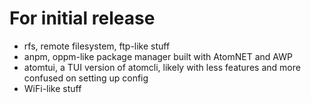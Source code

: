 # For initial release

- rfs, remote filesystem, ftp-like stuff
- anpm, oppm-like package manager built with AtomNET and AWP
- atomtui, a TUI version of atomcli, likely with less features and more confused on setting up config
- WiFi-like stuff
